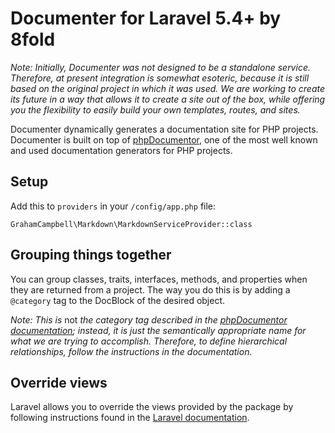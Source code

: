 # Documenter for Laravel 5.4+ by 8fold

*Note: Initially, Documenter was not designed to be a standalone service. Therefore, at present integration is somewhat esoteric, because it is still based on the original project in which it was used. We are working to create its future in a way that allows it to create a site out of the box, while offering you the flexibility to easily build your own templates, routes, and sites.*

Documenter dynamically generates a documentation site for PHP projects. Documenter is built on top of [phpDocumentor](https://www.phpdoc.org), one of the most well known and used documentation generators for PHP projects.

## Setup

Add this to `providers` in your `/config/app.php` file:

```
GrahamCampbell\Markdown\MarkdownServiceProvider::class
```

## Grouping things together

You can group classes, traits, interfaces, methods, and properties when they are returned from a project. The way you do this is by adding a `@category` tag to the DocBlock of the desired object. 

*Note: This is* not *the category tag described in the [phpDocumentor documentation](https://www.phpdoc.org/docs/latest/references/phpdoc/tags/category.html); instead, it is just the semantically appropriate name for what we are trying to accomplish. Therefore, to define hierarchical relationships, follow the instructions in the documentation.* 

## Override views

Laravel allows you to override the views provided by the package by following instructions found in the [Laravel documentation](https://laravel.com/docs/5.4/packages#views).
